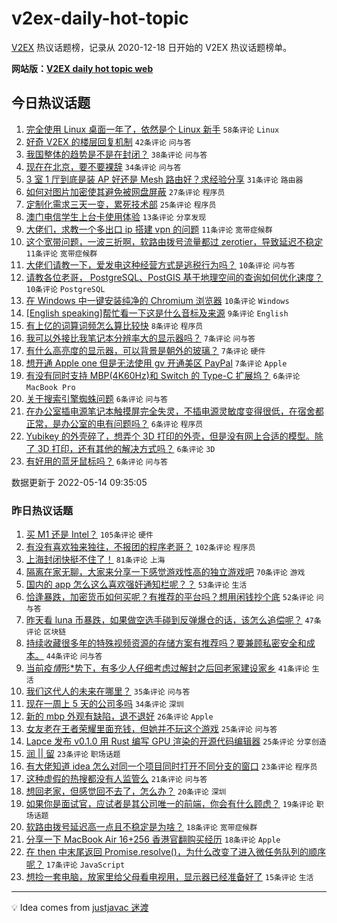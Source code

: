 # v2ex-daily-hot-topic

[V2EX](https://www.v2ex.com/) 热议话题榜，记录从 2020-12-18 日开始的 V2EX 热议话题榜单。

**网站版：[V2EX daily hot topic web](https://boojack.github.io/v2ex-daily-hot-topic-web/)**

## 今日热议话题

<!-- TODAY BEGIN -->

1. [完全使用 Linux 桌面一年了，依然是个 Linux 新手](https://www.v2ex.com/t/852740) `58条评论` `Linux`
1. [好奇 V2EX 的楼层回复机制](https://www.v2ex.com/t/852765) `42条评论` `问与答`
1. [我国整体的趋势是不是在封闭？](https://www.v2ex.com/t/852760) `38条评论` `问与答`
1. [现在在北京，要不要裸辞](https://www.v2ex.com/t/852744) `34条评论` `问与答`
1. [3 室 1 厅到底是装 AP 好还是 Mesh 路由好？求经验分享](https://www.v2ex.com/t/852785) `31条评论` `路由器`
1. [如何对图片加密使其避免被网盘屏蔽](https://www.v2ex.com/t/852752) `27条评论` `程序员`
1. [定制化需求三天一变，累死技术部](https://www.v2ex.com/t/852741) `25条评论` `程序员`
1. [澳门电信学生上台卡使用体验](https://www.v2ex.com/t/852786) `13条评论` `分享发现`
1. [大佬们，求教一个多出口 ip 搭建 vpn 的问题](https://www.v2ex.com/t/852756) `11条评论` `宽带症候群`
1. [这个宽带问题，一波三折啊，软路由拨号流量都过 zerotier，导致延迟不稳定](https://www.v2ex.com/t/852753) `11条评论` `宽带症候群`
1. [大佬们请教一下，爱发电这种经营方式是逃税行为吗？](https://www.v2ex.com/t/852822) `10条评论` `问与答`
1. [请教各位老哥， PostgreSQL、PostGIS 基于地理空间的查询如何优化速度？](https://www.v2ex.com/t/852771) `10条评论` `PostgreSQL`
1. [在 Windows 中一键安装纯净的 Chromium 浏览器](https://www.v2ex.com/t/852768) `10条评论` `Windows`
1. [[English speaking]帮忙看一下这是什么音标及来源](https://www.v2ex.com/t/852751) `9条评论` `English`
1. [有上亿的词算词频怎么算比较快](https://www.v2ex.com/t/852820) `8条评论` `程序员`
1. [我可以外接比我笔记本分辨率大的显示器吗？](https://www.v2ex.com/t/852815) `7条评论` `问与答`
1. [有什么高亮度的显示器，可以背景是朝外的玻璃？](https://www.v2ex.com/t/852813) `7条评论` `硬件`
1. [想开通 Apple one 但是无法使用 gv 开通美区 PayPal](https://www.v2ex.com/t/852803) `7条评论` `Apple`
1. [有没有同时支持 MBP(4K60Hz)和 Switch 的 Type-C 扩展坞？](https://www.v2ex.com/t/852772) `6条评论` `MacBook Pro`
1. [关于搜索引擎蜘蛛问题](https://www.v2ex.com/t/852770) `6条评论` `问与答`
1. [在办公室插电源笔记本触摸屏完全失灵，不插电源灵敏度变得很低，在宿舍都正常，是办公室的电有问题吗？](https://www.v2ex.com/t/852754) `6条评论` `程序员`
1. [Yubikey 的外壳碎了，想弄个 3D 打印的外壳，但是没有网上合适的模型。除了 3D 打印，还有其他的解决方式吗？](https://www.v2ex.com/t/852749) `6条评论` `3D`
1. [有好用的蓝牙鼠标吗？](https://www.v2ex.com/t/852739) `6条评论` `问与答`

数据更新于 2022-05-14 09:35:05

<!-- TODAY END -->

### 昨日热议话题

<!-- YESTERDAY BEGIN -->

1. [买 M1 还是 Intel？](https://www.v2ex.com/t/852578) `105条评论` `硬件`
1. [有没有喜欢独来独往，不报团的程序老哥？](https://www.v2ex.com/t/852565) `102条评论` `程序员`
1. [上海封闭快挺不住了！](https://www.v2ex.com/t/852577) `81条评论` `上海`
1. [隔离在家无聊，大家来分享一下感觉游戏性高的独立游戏吧](https://www.v2ex.com/t/852549) `70条评论` `游戏`
1. [国内的 app 怎么这么喜欢强奸通知栏呢？？](https://www.v2ex.com/t/852557) `53条评论` `生活`
1. [恰逢暴跌，加密货币如何买呢？有推荐的平台吗？想用闲钱抄个底](https://www.v2ex.com/t/852600) `52条评论` `问与答`
1. [昨天看 luna 币暴跌，如果做空选手碰到反弹爆仓的话，该怎么追偿呢？](https://www.v2ex.com/t/852594) `47条评论` `区块链`
1. [持续收藏很多年的特殊视频资源的存储方案有推荐吗？要兼顾私密安全和成本。](https://www.v2ex.com/t/852632) `44条评论` `问与答`
1. [当前疫*情*形*势下，有多少人仔细考虑过解封之后回老家建设家乡](https://www.v2ex.com/t/852617) `41条评论` `生活`
1. [我们这代人的未来在哪里？](https://www.v2ex.com/t/852639) `35条评论` `问与答`
1. [现在一周上 5 天的公司多吗](https://www.v2ex.com/t/852650) `34条评论` `深圳`
1. [新的 mbp 外观有缺陷，退不退好](https://www.v2ex.com/t/852682) `26条评论` `Apple`
1. [女友老在王者荣耀里面充钱，但她并不玩这个游戏](https://www.v2ex.com/t/852724) `25条评论` `问与答`
1. [Lapce 发布 v0.1.0 用 Rust 编写 GPU 渲染的开源代码编辑器](https://www.v2ex.com/t/852668) `25条评论` `分享创造`
1. [润 || 留](https://www.v2ex.com/t/852638) `23条评论` `职场话题`
1. [有大佬知道 idea 怎么对同一个项目同时打开不同分支的窗口](https://www.v2ex.com/t/852571) `23条评论` `程序员`
1. [这种虚假的热搜都没有人监管么](https://www.v2ex.com/t/852627) `21条评论` `问与答`
1. [想回老家，但感觉回不去了，怎么办？](https://www.v2ex.com/t/852624) `20条评论` `深圳`
1. [如果你是面试官，应试者是其公司唯一的前端，你会有什么顾虑？](https://www.v2ex.com/t/852544) `19条评论` `职场话题`
1. [软路由拨号延迟高一点且不稳定是为啥？](https://www.v2ex.com/t/852705) `18条评论` `宽带症候群`
1. [分享一下 MacBook Air 16+256 香港官翻购买经历](https://www.v2ex.com/t/852615) `18条评论` `Apple`
1. [在 then 中末尾返回 Promise.resolve()，为什么改变了进入微任务队列的顺序呢？](https://www.v2ex.com/t/852602) `17条评论` `JavaScript`
1. [想捡一套电脑，放家里给父母看电视用，显示器已经准备好了](https://www.v2ex.com/t/852666) `15条评论` `生活`

<!-- YESTERDAY END -->

---

💡 Idea comes from [justjavac 迷渡](https://github.com/justjavac/)
